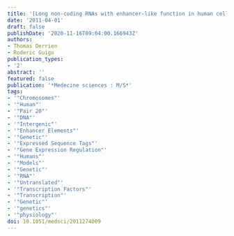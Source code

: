 ```yaml
---
title: '[Long non-coding RNAs with enhancer-like function in human cells].'
date: '2011-04-01'
draft: false
publishDate: '2020-11-16T09:04:00.166943Z'
authors:
- Thomas Derrien
- Roderic Guigo
publication_types:
- '2'
abstract: ''
featured: false
publication: '*Medecine sciences : M/S*'
tags:
- '"Chromosomes"'
- '"Human"'
- '"Pair 20"'
- '"DNA"'
- '"Intergenic"'
- '"Enhancer Elements"'
- '"Genetic"'
- '"Expressed Sequence Tags"'
- '"Gene Expression Regulation"'
- '"Humans"'
- '"Models"'
- '"Genetic"'
- '"RNA"'
- '"Untranslated"'
- '"Transcription Factors"'
- '"Transcription"'
- '"Genetic"'
- '"genetics"'
- '"physiology"'
doi: 10.1051/medsci/2011274009
---
```


